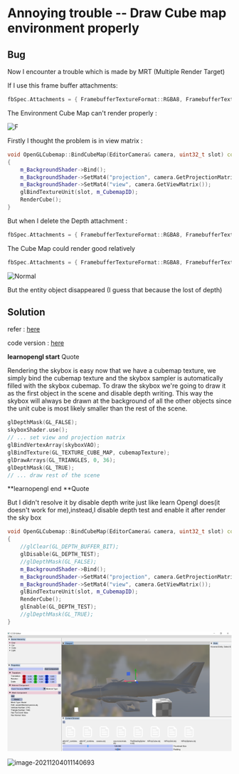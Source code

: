 # Annoying trouble -- Draw Cube map environment properly

## Bug

Now I encounter a trouble which is made by MRT (Multiple Render Target)

If I use this frame buffer attachments:

```c++
fbSpec.Attachments = { FramebufferTextureFormat::RGBA8, FramebufferTextureFormat::RED_INTEGER, FramebufferTextureFormat::Depth };//can't load hdr
```

 The Environment Cube Map can't render properly :

![F](Buggy.gif)

Firstly I thought the problem is in view matrix :

```c++
void OpenGLCubemap::BindCubeMap(EditorCamera& camera, uint32_t slot) const
{
    m_BackgroundShader->Bind();
    m_BackgroundShader->SetMat4("projection", camera.GetProjectionMatrix());
    m_BackgroundShader->SetMat4("view", camera.GetViewMatrix());
    glBindTextureUnit(slot, m_CubemapID);
    RenderCube();
}
```

But when I delete the Depth attachment :

```c++
fbSpec.Attachments = { FramebufferTextureFormat::RGBA8, FramebufferTextureFormat::RED_INTEGER, FramebufferTextureFormat::Depth };//cant load hdr
```

The Cube Map could render good relatively

```c++
fbSpec.Attachments = { FramebufferTextureFormat::RGBA8, FramebufferTextureFormat::RED_INTEGER};//could load hdr
```

![Normal](Normal.gif)

But the entity object disappeared (I guess that because the lost of depth)

## Solution

refer : [here](https://learnopengl.com/Advanced-OpenGL/Cubemaps)

code version : [here](https://github.com/Graphic-researcher/Crosa-Conty-3D/commit/5e2709e19ae2926cd0086a23c678a2de0bc96b26)

**learnopengl start** Quote

Rendering the skybox is easy now that we have a cubemap texture, we simply bind the cubemap texture and the skybox sampler is automatically filled with the skybox cubemap. To draw the skybox we're going to draw it as the first object in the scene and disable depth writing. This way the skybox will always be drawn at the background of all the other objects since the unit cube is most likely smaller than the rest of the scene.

```c++
glDepthMask(GL_FALSE);
skyboxShader.use();
// ... set view and projection matrix
glBindVertexArray(skyboxVAO);
glBindTexture(GL_TEXTURE_CUBE_MAP, cubemapTexture);
glDrawArrays(GL_TRIANGLES, 0, 36);
glDepthMask(GL_TRUE);
// ... draw rest of the scene
```

**learnopengl end **Quote

But I didn't resolve it by disable depth write just like learn Opengl does(it doesn't work for me),instead,I disable depth test and enable it after render the sky box

```c++
void OpenGLCubemap::BindCubeMap(EditorCamera& camera, uint32_t slot) const
{
    //glClear(GL_DEPTH_BUFFER_BIT);
    glDisable(GL_DEPTH_TEST);
    //glDepthMask(GL_FALSE);
    m_BackgroundShader->Bind();
    m_BackgroundShader->SetMat4("projection", camera.GetProjectionMatrix());
    m_BackgroundShader->SetMat4("view", camera.GetViewMatrix());
    glBindTextureUnit(slot, m_CubemapID);
    RenderCube();
    glEnable(GL_DEPTH_TEST);
    //glDepthMask(GL_TRUE);
}
```

![image-20211204011140693](skybox.png)

![image-20211204011140693](skybox2.gif)



